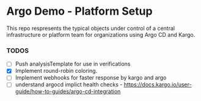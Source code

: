 # Argo Demo - Platform Setup

This repo respresents the typical objects under control of a central infrastructure or platform team for organizations using Argo CD and Kargo.



### TODOS

- [ ] Push analysisTemplate for use in verifications
- [x] Implement round-robin coloring.
- [ ] Implement webhooks for faster response by kargo and argo
- [ ] understand argocd implict health checks - https://docs.kargo.io/user-guide/how-to-guides/argo-cd-integration